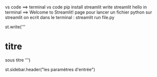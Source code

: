 vs code ==> terminal vs code
pip install streamlit
write streamlit hello in terminal ==> Welcome to Streamlit! page
pour lancer un fichier python sur streamlit on ecrit dans le terminal : streamlit run file.py

st.write('''

# titre
sous titre
''')

st.sidebar.header("les paramètres d'entrée")
